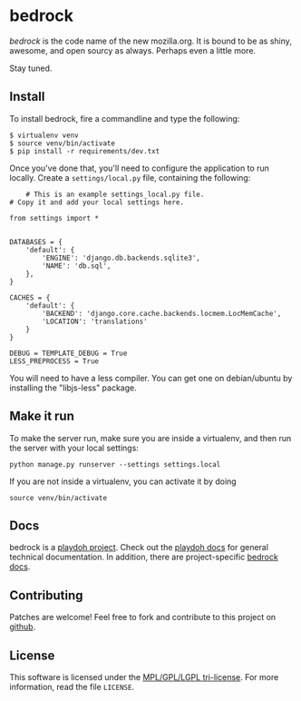 bedrock
=======

*bedrock* is the code name of the new mozilla.org. It is bound to be as shiny,
awesome, and open sourcy as always. Perhaps even a little more.

Stay tuned.

Install
-------

To install bedrock, fire a commandline and type the following:

    $ virtualenv venv
    $ source venv/bin/activate
    $ pip install -r requirements/dev.txt

Once you've done that, you'll need to configure the application to run
locally. Create a `settings/local.py` file, containing the following:

        # This is an example settings_local.py file.
    # Copy it and add your local settings here.

    from settings import *


    DATABASES = {
        'default': {
            'ENGINE': 'django.db.backends.sqlite3',
            'NAME': 'db.sql',
        },
    }

    CACHES = {
        'default': {
            'BACKEND': 'django.core.cache.backends.locmem.LocMemCache',
            'LOCATION': 'translations'
        }
    }

    DEBUG = TEMPLATE_DEBUG = True
    LESS_PREPROCESS = True

You will need to have a less compiler. You can get one on debian/ubuntu by
installing the "libjs-less" package.

Make it run
-----------

To make the server run, make sure you are inside a virtualenv, and then
run the server with your local settings:

    python manage.py runserver --settings settings.local

If you are not inside a virtualenv, you can activate it by doing

    source venv/bin/activate

Docs
----

bedrock is a [playdoh project][playdoh]. Check out the [playdoh docs][pd-docs]
for general technical documentation. In addition, there are project-specific
[bedrock docs][br-docs].

[playdoh]: https://github.com/mozilla/playdoh
[pd-docs]: http://playdoh.readthedocs.org/
[br-docs]: http://bedrock.readthedocs.org/

Contributing
------------

Patches are welcome! Feel free to fork and contribute to this project on
[github][gh-bedrock].

[gh-bedrock]: https://github.com/mozilla/bedrock


License
-------
This software is licensed under the [MPL/GPL/LGPL tri-license][MPL]. For more
information, read the file ``LICENSE``.

[MPL]: http://www.mozilla.org/MPL/


